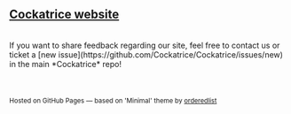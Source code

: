 ## [Cockatrice website](https://cockatrice.github.io)
<br>
If you want to share feedback regarding our site, feel free to contact us or ticket a [new issue](https://github.com/Cockatrice/Cockatrice/issues/new) in the main *Cockatrice* repo!
<br>
<br>
<br>
<br>
<sup>Hosted on GitHub Pages &mdash; based on 'Minimal' theme by <a href="https://github.com/orderedlist">orderedlist</a><sub>

